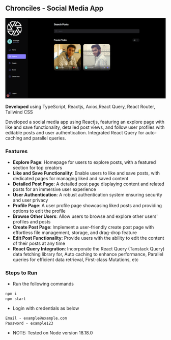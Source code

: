 ## Chronciles - Social Media App

![cover](https://github.com/abhinavg916/chronicles/blob/main/Chronicles%20Cover.png)

**Developed** using TypeScript, Reactjs, Axios,React Query, React Router, Tailwind CSS

Developed a social media app using Reactjs, featuring an explore page with like and save functionality, detailed post views, and follow user profiles with editable posts and user authentication. Integrated React Query for auto-caching and parallel queries.

### Features

- **Explore Page**: Homepage for users to explore posts, with a featured section for top creators
- **Like and Save Functionality**: Enable users to like and save posts, with dedicated pages for managing liked and saved content
- **Detailed Post Page**: A detailed post page displaying content and related posts for an immersive user experience
- **User Authentication**: A robust authentication system ensuring security and user privacy
- **Profile Page**: A user profile page showcasing liked posts and providing options to edit the profile
- **Browse Other Users**: Allow users to browse and explore other users' profiles and posts
- **Create Post Page**: Implement a user-friendly create post page with effortless file management, storage, and drag-drop feature
- **Edit Post Functionality**: Provide users with the ability to edit the content of their posts at any time
- **React Query Integration**: Incorporate the React Query (Tanstack Query) data fetching library for, Auto caching to enhance performance, Parallel queries for efficient data retrieval, First-class Mutations, etc

### Steps to Run

- Run the following commands

```
npm i
npm start
```

- Login with credentials as below

```
Email - example@example.com
Password - example123
```

- NOTE: Tested on Node version 18.18.0
